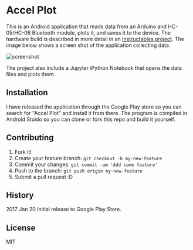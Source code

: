 # Accel Plot
This is an Android application that reads data from an Arduino and HC-05/HC-06 Bluetooth module, plots it, and saves it to the device. The hardware build is described in more detail in an [Instructables project](https://www.instructables.com/id/Realtime-MPU-6050A0-Data-Logging-With-Arduino-and-/). The image below shows a screen shot of the application collecting data.

![screenshot](http://dairyroadsolutions.com/wp/wp-content/uploads/2017/01/2017-01-18-13.53.42.png)

The project also include a Jupyter iPython Notebook that opens the data files and plots them.

## Installation
I have released the application through the Google Play store so you can search for "Accel Plot" and install it from there. The program is compiled in Android Stuido so you can clone or fork this repo and build it yourself.

## Contributing
1. Fork it!
2. Create your feature branch: `git checkout -b my-new-feature`
3. Commit your changes: `git commit -am 'Add some feature'`
4. Push to the branch: `git push origin my-new-feature`
5. Submit a pull request :D

## History
2017 Jan 20   Initial release to Google Play Store.

## License
MIT
